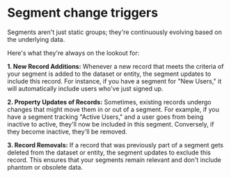 # Segment change triggers

Segments aren't just static groups; they're continuously evolving based on the underlying data.



Here's what they're always on the lookout for:

**1. New Record Additions:** Whenever a new record that meets the criteria of your segment is added to the dataset or entity, the segment updates to include this record. For instance, if you have a segment for "New Users," it will automatically include users who've just signed up.

**2. Property Updates of Records:** Sometimes, existing records undergo changes that might move them in or out of a segment. For example, if you have a segment tracking "Active Users," and a user goes from being inactive to active, they'll now be included in this segment. Conversely, if they become inactive, they'll be removed.

**3. Record Removals:** If a record that was previously part of a segment gets deleted from the dataset or entity, the segment updates to exclude this record. This ensures that your segments remain relevant and don't include phantom or obsolete data.

